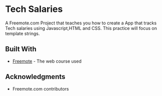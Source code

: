 # Tech Salaries

A Freemote.com Project that teaches you how to create a App that tracks Tech salaries using Javascript,HTML and CSS. This practice will focus on template strings.
## Built With

* [Freemote](https://subscribe.freemote.com/products/7-day-bootcamp/categories/2149182864/posts/2153504781) - The web course used

## Acknowledgments

* Freemote.com contributors